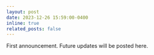 ```yaml
---
layout: post
date: 2023-12-26 15:59:00-0400
inline: true
related_posts: false
---
```


First announcement. Future updates will be posted here.